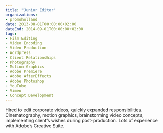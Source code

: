 ```yaml
---
title: "Junior Editor"
organizations:
- promoholland
date: 2013-08-01T00:00:00+02:00
dateEnd: 2014-09-01T00:00:00+02:00
tags:
- Film Editing
- Video Encoding
- Video Production
- Wordpress
- Client Relationships
- Photography
- Motion Graphics
- Adobe Premiere
- Adobe AfterEffects
- Adobe Photoshop
- YouTube
- Vimeo
- Concept Development
---
```


Hired to edit corporate videos, quickly expanded responsibilities. Cinematography, motion graphics, brainstorming video concepts, implementing client’s wishes during post-production. Lots of experience with Adobe’s Creative Suite.
